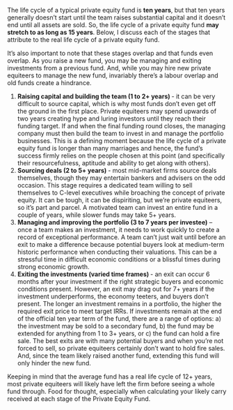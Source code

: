<p>The life cycle of a typical private equity fund is <strong>ten years</strong>, but that ten years generally doesn&#8217;t start until the team raises substantial capital and it doesn&#8217;t end until all assets are sold. So, the life cycle of a private equity fund <strong>may stretch to as long as 15 years</strong>. Below, I discuss each of the stages that attribute to the real life cycle of a private equity fund.</p><p>It&#8217;s also important to note that these stages overlap and that funds even overlap. As you raise a new fund, you may be managing and exiting investments from a previous fund. And, while you may hire new private equiteers to manage the new fund, invariably there&#8217;s a labour overlap and old funds create a hindrance.</p><ol><li><strong>Raising capital and building the team (1 to 2+ years) </strong>- it can be very difficult to source capital, which is why most funds don&#8217;t even get off the ground in the first place. Private equiteers may spend upwards of two years creating hype and luring investors until they reach their funding target. If and when the final funding round closes, the managing company must then build the team to invest in and manage the portfolio businesses. This is a defining moment because the life cycle of a private equity fund is longer than many marriages and hence, the fund&#8217;s success firmly relies on the people chosen at this point (and specifically their resourcefulness, aptitude and ability to get along with others).</li><li><strong>Sourcing deals (2 to 5+ years) </strong>- most mid-market firms source deals themselves, though they may entertain bankers and advisers on the odd occasion. This stage requires a dedicated team willing to sell themselves to C-level executives while broaching the concept of private equity. It can be tough, it can be dispiriting, but we&#8217;re private equiteers, so it&#8217;s part and parcel. A motivated team can invest an entire fund in a couple of years, while slower funds may take 5+ years.</li><li><strong>Managing and improving the portfolio (3 to 7 years per investee)</strong> &#8211; once a team makes an investment, it needs to work quickly to create a record of exceptional performance. A team can&#8217;t just wait until before an exit to make a difference because potential buyers look at medium-term historic performance when conducting their valuations. This can be a stressful time in difficult economic conditions or a blissful times during strong economic growth.</li><li><strong>Exiting the investments (varied time frames) </strong>- an exit can occur 6 months after your investment if the right strategic buyers and economic conditions present. However, an exit may drag out for 7+ years if the investment underperforms, the economy teeters, and buyers don&#8217;t present. The longer an investment remains in a portfolio, the higher the required exit price to meet target IRRs. If investments remain at the end of the official ten year term of the fund, there are a range of options: a) the investment may be sold to a secondary fund, b) the fund may be extended for anything from 1 to 3+ years, or c) the fund can hold a fire sale.  The best exits are with many potential buyers and when you&#8217;re not forced to sell, so private equiteers certainly don&#8217;t want to hold fire sales. And, since the team likely raised another fund, extending this fund will only hinder the new fund.</li></ol><p>Keeping in mind that the average fund has a real life cycle of 12+ years, most private equiteers will likely have left the firm before seeing a whole fund through. Food for thought, especially when calculating your likely carry received at each stage of the Private Equity Fund.</p>

